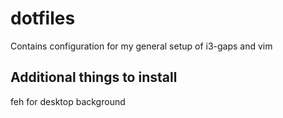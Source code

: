 # dotfiles

Contains configuration for my general setup of i3-gaps and vim

## Additional things to install
feh for desktop background
